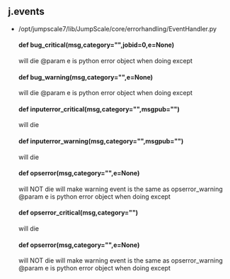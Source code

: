 ## j.events

- /opt/jumpscale7/lib/JumpScale/core/errorhandling/EventHandler.py

    #### def bug_critical(msg,category="",jobid=0,e=None) 
    
    will die
    @param e is python error object when doing except
    #### def bug_warning(msg,category="",e=None) 
    
    will die
    @param e is python error object when doing except
    #### def inputerror_critical(msg,category="",msgpub="") 
    
    will die
    #### def inputerror_warning(msg,category="",msgpub="") 
    
    will die
    #### def opserror(msg,category="",e=None) 
    
    will NOT die
    will make warning event is the same as opserror_warning
    @param e is python error object when doing except
    #### def opserror_critical(msg,category="") 
    
    will die
    #### def opserror(msg,category="",e=None) 
    
    will NOT die
    will make warning event is the same as opserror_warning
    @param e is python error object when doing except
